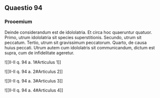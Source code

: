 ## Quaestio 94

### Prooemium

Deinde considerandum est de idololatria. Et circa hoc quaeruntur quatuor. Primo, utrum idololatria sit species superstitionis. Secundo, utrum sit peccatum. Tertio, utrum sit gravissimum peccatorum. Quarto, de causa huius peccati. Utrum autem cum idololatris sit communicandum, dictum est supra, cum de infidelitate ageretur.

![[II-II q. 94 a. 1#Articulus 1]]

![[II-II q. 94 a. 2#Articulus 2]]

![[II-II q. 94 a. 3#Articulus 3]]

![[II-II q. 94 a. 4#Articulus 4]]

